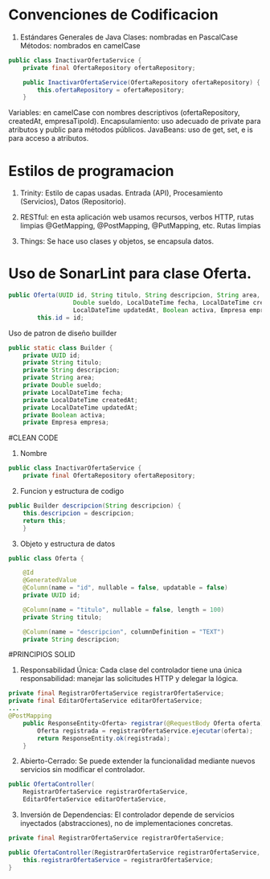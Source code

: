 # Convenciones de Codificacion
1. Estándares Generales de Java
Clases: nombradas en PascalCase
Métodos: nombrados en camelCase
``` java
public class InactivarOfertaService {
    private final OfertaRepository ofertaRepository;

    public InactivarOfertaService(OfertaRepository ofertaRepository) {
        this.ofertaRepository = ofertaRepository;
    }

```
Variables: en camelCase con nombres descriptivos (ofertaRepository, createdAt, empresaTipoId).
Encapsulamiento: uso adecuado de private para atributos y public para métodos públicos.
JavaBeans: uso de get, set, e is para acceso a atributos.

# Estilos de programacion

1. Trinity: Estilo de capas usadas.
    Entrada (API), Procesamiento (Servicios), Datos (Repositorio).

2. RESTful: en esta aplicación web usamos recursos, verbos HTTP, rutas limpias
    @GetMapping, @PostMapping, @PutMapping, etc.
    Rutas limpias

3. Things: Se hace uso clases y objetos, se encapsula datos.

# Uso de SonarLint para clase Oferta.

```java
public Oferta(UUID id, String titulo, String descripcion, String area,
                  Double sueldo, LocalDateTime fecha, LocalDateTime createdAt,
                  LocalDateTime updatedAt, Boolean activa, Empresa empresa) {
        this.id = id;
```
Uso de patron de diseño buillder

```java
public static class Builder {
    private UUID id;
    private String titulo;
    private String descripcion;
    private String area;
    private Double sueldo;
    private LocalDateTime fecha;
    private LocalDateTime createdAt;
    private LocalDateTime updatedAt;
    private Boolean activa;
    private Empresa empresa;
```

#CLEAN CODE
1. Nombre
``` java
public class InactivarOfertaService {
    private final OfertaRepository ofertaRepository;
```
2. Funcion y estructura de codigo
```java
public Builder descripcion(String descripcion) {
    this.descripcion = descripcion;
    return this;
    }
```
3. Objeto y estructura de datos
```java
public class Oferta {

    @Id
    @GeneratedValue
    @Column(name = "id", nullable = false, updatable = false)
    private UUID id;

    @Column(name = "titulo", nullable = false, length = 100)
    private String titulo;

    @Column(name = "descripcion", columnDefinition = "TEXT")
    private String descripcion;

```

#PRINCIPIOS SOLID 

1. Responsabilidad Única: Cada clase del controlador tiene una única responsabilidad: manejar las solicitudes HTTP y delegar la lógica.
```java
private final RegistrarOfertaService registrarOfertaService;
private final EditarOfertaService editarOfertaService;
...
@PostMapping
    public ResponseEntity<Oferta> registrar(@RequestBody Oferta oferta) {
        Oferta registrada = registrarOfertaService.ejecutar(oferta);
        return ResponseEntity.ok(registrada);
    }
```

2. Abierto-Cerrado: Se puede extender la funcionalidad mediante nuevos servicios sin modificar el controlador.
```java
public OfertaController(
    RegistrarOfertaService registrarOfertaService,
    EditarOfertaService editarOfertaService,
```

3. Inversión de Dependencias: El controlador depende de servicios inyectados (abstracciones), no de implementaciones concretas.

```java
private final RegistrarOfertaService registrarOfertaService;

public OfertaController(RegistrarOfertaService registrarOfertaService, ...) {
    this.registrarOfertaService = registrarOfertaService;
}

```
